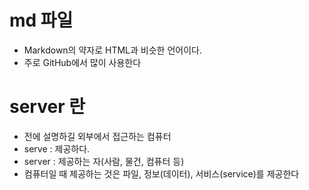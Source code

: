 # md 파일

- Markdown의 약자로 HTML과 비슷한 언어이다.
- 주로 GitHub에서 많이 사용한다

# server 란

- 전에 설명하길 외부에서 접근하는 컴퓨터
- serve : 제공하다.
- server : 제공하는 자(사람, 물건, 컴퓨터 등)
- 컴퓨터일 때 제공하는 것은 파일, 정보(데이터), 서비스(service)를 제공한다
